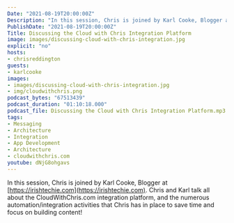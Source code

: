 ```yaml
---
Date: "2021-08-19T20:00:00Z"
Description: "In this session, Chris is joined by Karl Cooke, Blogger at https://irishtechie.com. Chris and Karl talk all about the CloudWithChris.com integration platform, and the numerous automation/integration activities that Chris has in place to save time and focus on building content!"
PublishDate: "2021-08-19T20:00:00Z"
Title: Discussing the Cloud with Chris Integration Platform
image: images/discussing-cloud-with-chris-integration.jpg
explicit: "no"
hosts:
- chrisreddington
guests:
- karlcooke
images:
- images/discussing-cloud-with-chris-integration.jpg
- img/cloudwithchris.png
podcast_bytes: "67513439"
podcast_duration: "01:10:18.000"
podcast_file: Discussing the Cloud with Chris Integration Platform.mp3
tags:
- Messaging
- Architecture
- Integration
- App Development
- Architecture
- cloudwithchris.com
youtube: dNjG8ohgavs
---
```

In this session, Chris is joined by Karl Cooke, Blogger at [https://irishtechie.com](https://irishtechie.com). Chris and Karl talk all about the CloudWithChris.com integration platform, and the numerous automation/integration activities that Chris has in place to save time and focus on building content!
